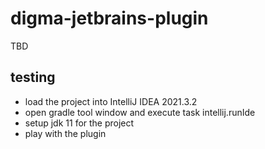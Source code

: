 # digma-jetbrains-plugin

TBD


## testing

- load the project into IntelliJ IDEA 2021.3.2</br>
- open gradle tool window and execute task intellij.runIde</br>
- setup jdk 11 for the project</br>
- play with the plugin</br>



<!-- Plugin description -->
[//]: # (satisfy gradle build with plugin description)
<!-- Plugin description end -->

  
[template]: https://github.com/JetBrains/intellij-platform-plugin-template

